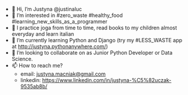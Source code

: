 - 👋 Hi, I’m Justyna @justinaluc
- 👀 I’m interested in #zero_waste #healthy_food #learning_new_skills_as_a_programmer
- 🌴 I practice joga from time to time, read books to my children almost everyday and learn italian
- 🌱 I’m currently learning Python and Django (try my #LESS_WASTE app at http://justyna.pythonanywhere.com/)
- 💞️ I’m looking to collaborate on as Junior Python Developer or Data Science.
- 📫 How to reach me?
  *    email: justyna.macniak@gmail.com
  *    linkedin: https://www.linkedin.com/in/justyna-%C5%82uczak-9535ab8b/
